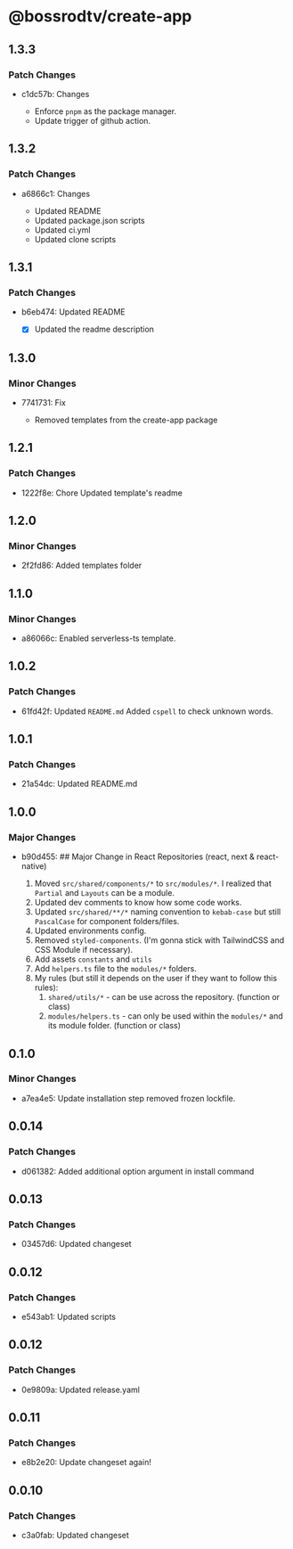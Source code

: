 # @bossrodtv/create-app

## 1.3.3

### Patch Changes

- c1dc57b: Changes

  - Enforce `pnpm` as the package manager.
  - Update trigger of github action.

## 1.3.2

### Patch Changes

- a6866c1: Changes

  - Updated README
  - Updated package.json scripts
  - Updated ci.yml
  - Updated clone scripts

## 1.3.1

### Patch Changes

- b6eb474: Updated README

  - [x] Updated the readme description

## 1.3.0

### Minor Changes

- 7741731: Fix

  - Removed templates from the create-app package

## 1.2.1

### Patch Changes

- 1222f8e: Chore
  Updated template's readme

## 1.2.0

### Minor Changes

- 2f2fd86: Added templates folder

## 1.1.0

### Minor Changes

- a86066c: Enabled serverless-ts template.

## 1.0.2

### Patch Changes

- 61fd42f: Updated `README.md`
  Added `cspell` to check unknown words.

## 1.0.1

### Patch Changes

- 21a54dc: Updated README.md

## 1.0.0

### Major Changes

- b90d455: ## Major Change in React Repositories (react, next & react-native)

  1. Moved `src/shared/components/*` to `src/modules/*`. I realized that `Partial` and `Layouts` can be a module.
  2. Updated dev comments to know how some code works.
  3. Updated `src/shared/**/*` naming convention to `kebab-case` but still `PascalCase` for component folders/files.
  4. Updated environments config.
  5. Removed `styled-components`. (I'm gonna stick with TailwindCSS and CSS Module if necessary).
  6. Add assets `constants` and `utils`
  7. Add `helpers.ts` file to the `modules/*` folders.
  8. My rules (but still it depends on the user if they want to follow this rules):
     1. `shared/utils/*` - can be use across the repository. (function or class)
     2. `modules/helpers.ts` - can only be used within the `modules/*` and its module folder. (function or class)

## 0.1.0

### Minor Changes

- a7ea4e5: Update installation step removed frozen lockfile.

## 0.0.14

### Patch Changes

- d061382: Added additional option argument in install command

## 0.0.13

### Patch Changes

- 03457d6: Updated changeset

## 0.0.12

### Patch Changes

- e543ab1: Updated scripts

## 0.0.12

### Patch Changes

- 0e9809a: Updated release.yaml

## 0.0.11

### Patch Changes

- e8b2e20: Update changeset again!

## 0.0.10

### Patch Changes

- c3a0fab: Updated changeset
